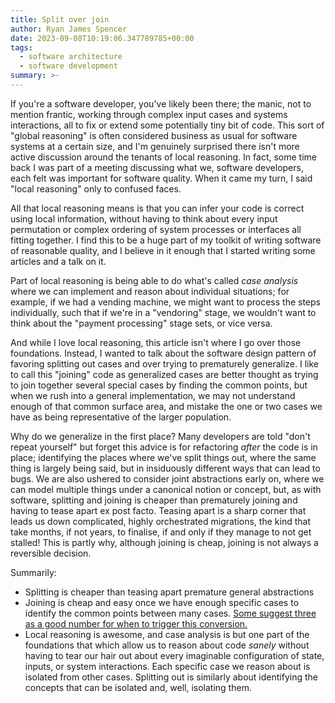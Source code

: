 ```yaml
---
title: Split over join
author: Ryan James Spencer
date: 2023-09-08T10:19:06.347789785+00:00
tags:
  - software architecture
  - software development 
summary: >-
---
```


If you're a software developer, you've likely been there; the manic, not to
mention frantic, working through complex input cases and systems interactions,
all to fix or extend some potentially tiny bit of code. This sort of "global
reasoning" is often considered business as usual for software systems at a
certain size, and I'm genuinely surprised there isn't more active discussion
around the tenants of local reasoning. In fact, some time back I was part of a
meeting discussing what we, software developers, each felt was important for
software quality. When it came my turn, I said "local reasoning" only to
confused faces. 

All that local reasoning means is that you can infer your code is correct using
local information, without having to think about every input permutation or
complex ordering of system processes or interfaces all fitting together. I find
this to be a huge part of my toolkit of writing software of reasonable quality,
and I believe in it enough that I started writing some articles and a talk on
it.

Part of local reasoning is being able to do what's called _case analysis_ where
we can implement and reason about individual situations; for example, if we had
a vending machine, we might want to process the steps individually, such that if
we're in a "vendoring" stage, we wouldn't want to think about the "payment
processing" stage sets, or vice versa. 

And while I love local reasoning, this article isn't where I go over those
foundations. Instead, I wanted to talk about the software design pattern of
favoring splitting out cases and over trying to prematurely generalize. I like
to call this "joining" code as generalized cases are better thought as trying to
join together several special cases by finding the common points, but when we
rush into a general implementation, we may not understand enough of that common
surface area, and mistake the one or two cases we have as being representative
of the larger population. 

Why do we generalize in the first place? Many developers are told "don't repeat
yourself" but forget this advice is for refactoring _after_ the code is in
place; identifying the places where we've split things out, where the same thing
is largely being said, but in insiduously different ways that can lead to bugs.
We are also ushered to consider joint abstractions early on, where we can model
multiple things under a canonical notion or concept, but, as with software,
splitting and joining is cheaper than prematurely joining and having to tease
apart ex post facto. Teasing apart is a sharp corner that leads us down
complicated, highly orchestrated migrations, the kind that take months, if not
years, to finalise, if and only if they manage to not get stalled! This is
partly why, although joining is cheap, joining is not always a reversible
decision.

Summarily:

* Splitting is cheaper than teasing apart premature general abstractions
* Joining is cheap and easy once we have enough specific cases to identify the
  common points between many cases. [Some suggest three as a good number for
  when to trigger this
  conversion.](https://www.oreilly.com/library/view/the-rules-of/9781098133108/)
* Local reasoning is awesome, and case analysis is but one part of the
  foundations that which allow us to reason about code _sanely_
  without having to tear our hair out about every imaginable configuration of
  state, inputs, or system interactions. Each specific case we reason about is 
  isolated from other cases. Splitting out is similarly about identifying the
  concepts that can be isolated and, well, isolating them.
